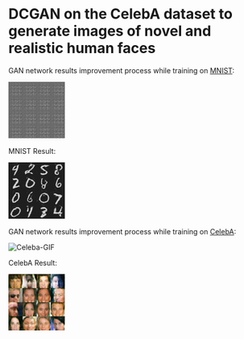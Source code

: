 # DCGAN on the CelebA dataset to generate images of novel and realistic human faces

GAN network results improvement process while training on [MNIST](http://yann.lecun.com/exdb/mnist/):

![mnist-GIF](misc/mnist.gif)

MNIST Result:

![mnist-generated](generated_mnist/1841.png)

GAN network results improvement process while training on [CelebA](http://mmlab.ie.cuhk.edu.hk/projects/CelebA.html):

![Celeba-GIF](misc/celeba.gif)

CelebA Result:

![celeba-generated](generated_celeba/3051.png)

